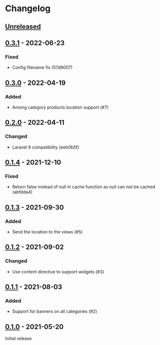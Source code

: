 # Changelog

## [Unreleased](https://github.com/org/repo/compare/0.3.1...master)

## [0.3.1](https://github.com/org/repo/compare/0.3.0...0.3.1) - 2022-06-23

### Fixed

- Config filename fix (57d9007)

## [0.3.0](https://github.com/org/repo/compare/0.2.0...0.3.0) - 2022-04-19

### Added

- Among category products location support (#7)

## [0.2.0](https://github.com/org/repo/compare/0.1.4...0.2.0) - 2022-04-11

### Changed

- Laravel 9 compatibility (eeb0b5f)

## [0.1.4](https://github.com/org/repo/compare/0.1.3...0.1.4) - 2021-12-10

### Fixed

- Return false instead of null in cache function as null can not be cached (abfdda4)

## [0.1.3](https://github.com/org/repo/compare/0.1.2...0.1.3) - 2021-09-30

### Added

- Send the location to the views (#5)

## [0.1.2](https://github.com/org/repo/compare/0.1.1...0.1.2) - 2021-09-02

### Changed

- Use content directive to support widgets (#3)

## [0.1.1](https://github.com/org/repo/compare/0.1.0...0.1.1) - 2021-08-03

### Added

- Support for banners on all categories (#2)

## [0.1.0](https://github.com/org/repo/compare/c0f24b27ba42e73291b90ca8d97d14c05e7b14f4...0.1.0) - 2021-05-20

Initial release
